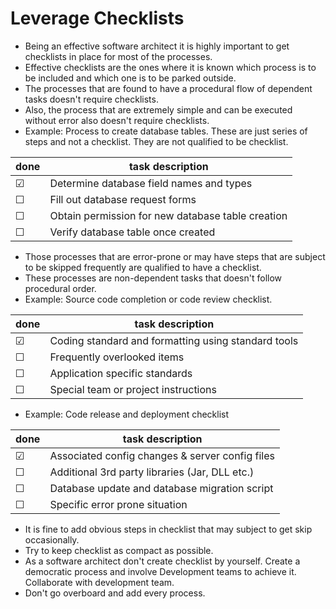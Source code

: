 # Leverage Checklists

- Being an effective software architect it is highly important to get checklists in place for most of the processes.
- Effective checklists are the ones where it is known which process is to be included and which one is to be parked outside.
- The processes that are found to have a procedural flow of dependent tasks doesn't require checklists.
- Also, the process that are extremely simple and can be executed without error also doesn't require checklists.
- Example: Process to create database tables. These are just series of steps and not a checklist. They are not qualified to be checklist.

| done    | task description                                  |
|---------|---------------------------------------------------|
| &#9745; | Determine database field names and types          |
| &#9744; | Fill out database request forms                   |
| &#9744; | Obtain permission for new database table creation |
| &#9744; | Verify database table once created                |


- Those processes that are error-prone or may have steps that are subject to be skipped frequently are qualified to have a checklist.
- These processes are non-dependent tasks that doesn't follow procedural order.
- Example: Source code completion or code review checklist.

| done    | task description                                    |
|---------|-----------------------------------------------------|
| &#9745; | Coding standard and formatting using standard tools |
| &#9744; | Frequently overlooked items                         |
| &#9744; | Application specific standards                      |
| &#9744; | Special team or project instructions                |

- Example: Code release and deployment checklist

| done    | task description                                |
|---------|-------------------------------------------------|
| &#9745; | Associated config changes & server config files |
| &#9744; | Additional 3rd party libraries (Jar, DLL etc.)  |
| &#9744; | Database update and database migration script   |
| &#9744; | Specific error prone situation                  |

- It is fine to add obvious steps in checklist that may subject to get skip occasionally.
- Try to keep checklist as compact as possible.
- As a software architect don't create checklist by yourself. Create a democratic process and involve Development teams to achieve it. Collaborate with development team.
- Don't go overboard and add every process. 
